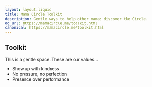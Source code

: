 ```yaml
---
layout: layout.liquid
title: Mama Circle Toolkit
description: Gentle ways to help other mamas discover the Circle.
og_url: https://mamacircle.me/toolkit.html
canonical: https://mamacircle.me/toolkit.html
---
```



## Toolkit

This is a gentle space. These are our values...

- Show up with kindness  
- No pressure, no perfection  
- Presence over performance
